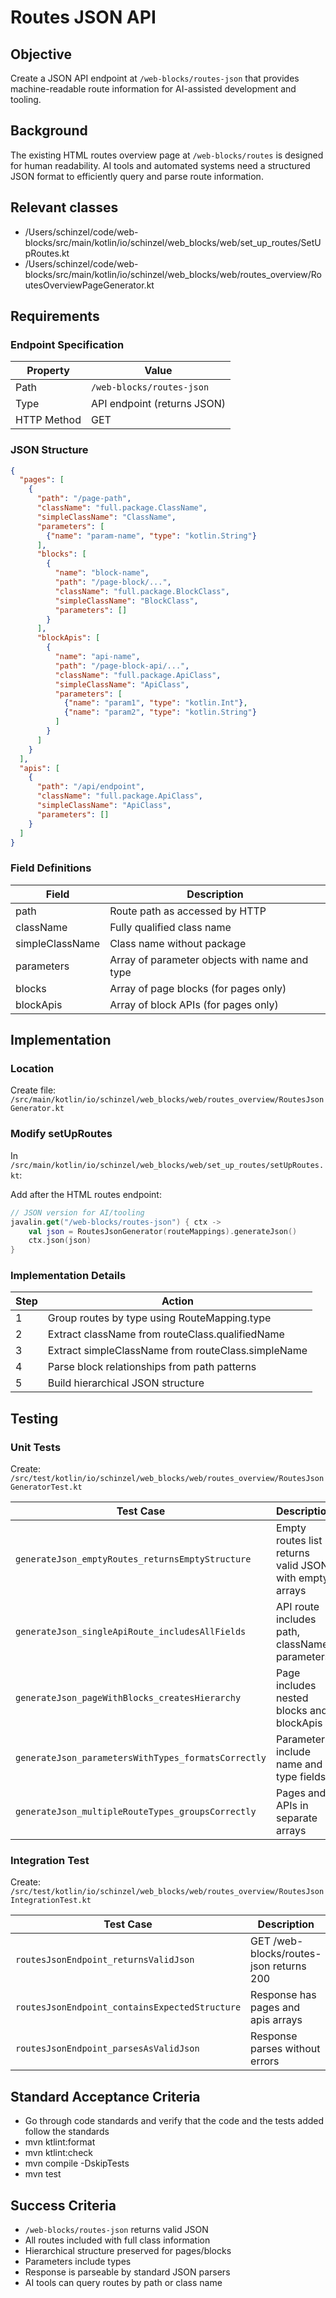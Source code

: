 # Routes JSON API

## Objective
Create a JSON API endpoint at `/web-blocks/routes-json` that provides machine-readable route information for AI-assisted development and tooling.

## Background
The existing HTML routes overview page at `/web-blocks/routes` is designed for human readability. AI tools and automated systems need a structured JSON format to efficiently query and parse route information.

## Relevant classes
- /Users/schinzel/code/web-blocks/src/main/kotlin/io/schinzel/web_blocks/web/set_up_routes/SetUpRoutes.kt
- /Users/schinzel/code/web-blocks/src/main/kotlin/io/schinzel/web_blocks/web/routes_overview/RoutesOverviewPageGenerator.kt

## Requirements

### Endpoint Specification
| Property | Value |
|----------|-------|
| Path | `/web-blocks/routes-json` |
| Type | API endpoint (returns JSON) |
| HTTP Method | GET |

### JSON Structure
```json
{
  "pages": [
    {
      "path": "/page-path",
      "className": "full.package.ClassName",
      "simpleClassName": "ClassName",
      "parameters": [
        {"name": "param-name", "type": "kotlin.String"}
      ],
      "blocks": [
        {
          "name": "block-name",
          "path": "/page-block/...",
          "className": "full.package.BlockClass",
          "simpleClassName": "BlockClass",
          "parameters": []
        }
      ],
      "blockApis": [
        {
          "name": "api-name",
          "path": "/page-block-api/...",
          "className": "full.package.ApiClass",
          "simpleClassName": "ApiClass",
          "parameters": [
            {"name": "param1", "type": "kotlin.Int"},
            {"name": "param2", "type": "kotlin.String"}
          ]
        }
      ]
    }
  ],
  "apis": [
    {
      "path": "/api/endpoint",
      "className": "full.package.ApiClass",
      "simpleClassName": "ApiClass",
      "parameters": []
    }
  ]
}
```

### Field Definitions
| Field | Description |
|-------|-------------|
| path | Route path as accessed by HTTP |
| className | Fully qualified class name |
| simpleClassName | Class name without package |
| parameters | Array of parameter objects with name and type |
| blocks | Array of page blocks (for pages only) |
| blockApis | Array of block APIs (for pages only) |

## Implementation

### Location
Create file: `/src/main/kotlin/io/schinzel/web_blocks/web/routes_overview/RoutesJsonGenerator.kt`

### Modify setUpRoutes
In `/src/main/kotlin/io/schinzel/web_blocks/web/set_up_routes/setUpRoutes.kt`:

Add after the HTML routes endpoint:
```kotlin
// JSON version for AI/tooling
javalin.get("/web-blocks/routes-json") { ctx ->
    val json = RoutesJsonGenerator(routeMappings).generateJson()
    ctx.json(json)
}
```

### Implementation Details

| Step | Action |
|------|--------|
| 1 | Group routes by type using RouteMapping.type |
| 2 | Extract className from routeClass.qualifiedName |
| 3 | Extract simpleClassName from routeClass.simpleName |
| 4 | Parse block relationships from path patterns |
| 5 | Build hierarchical JSON structure |

## Testing

### Unit Tests
Create: `/src/test/kotlin/io/schinzel/web_blocks/web/routes_overview/RoutesJsonGeneratorTest.kt`

| Test Case | Description |
|-----------|-------------|
| `generateJson_emptyRoutes_returnsEmptyStructure` | Empty routes list returns valid JSON with empty arrays |
| `generateJson_singleApiRoute_includesAllFields` | API route includes path, className, parameters |
| `generateJson_pageWithBlocks_createsHierarchy` | Page includes nested blocks and blockApis |
| `generateJson_parametersWithTypes_formatsCorrectly` | Parameters include name and type fields |
| `generateJson_multipleRouteTypes_groupsCorrectly` | Pages and APIs in separate arrays |

### Integration Test
Create: `/src/test/kotlin/io/schinzel/web_blocks/web/routes_overview/RoutesJsonIntegrationTest.kt`

| Test Case | Description |
|-----------|-------------|
| `routesJsonEndpoint_returnsValidJson` | GET /web-blocks/routes-json returns 200 |
| `routesJsonEndpoint_containsExpectedStructure` | Response has pages and apis arrays |
| `routesJsonEndpoint_parsesAsValidJson` | Response parses without errors |

## Standard Acceptance Criteria
* Go through code standards and verify that the code and the tests added follow the standards
* mvn ktlint:format
* mvn ktlint:check
* mvn compile -DskipTests
* mvn test

## Success Criteria
* `/web-blocks/routes-json` returns valid JSON
* All routes included with full class information
* Hierarchical structure preserved for pages/blocks
* Parameters include types
* Response is parseable by standard JSON parsers
* AI tools can query routes by path or class name
